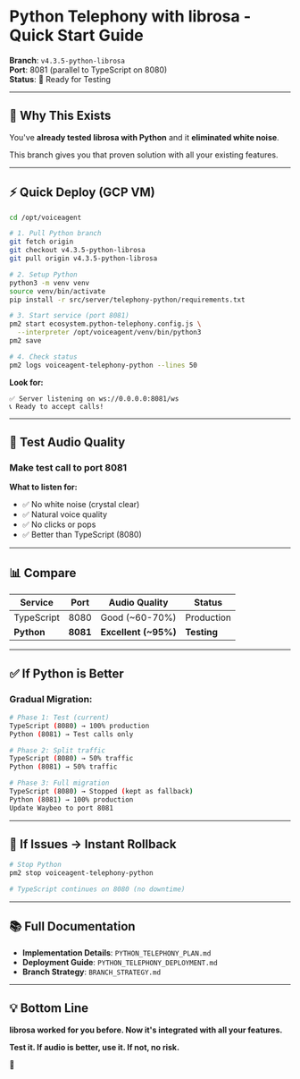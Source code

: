 # Python Telephony with librosa - Quick Start Guide

**Branch**: `v4.3.5-python-librosa`  
**Port**: 8081 (parallel to TypeScript on 8080)  
**Status**: 🧪 Ready for Testing

---

## 🎯 Why This Exists

You've **already tested librosa with Python** and it **eliminated white noise**.

This branch gives you that proven solution with all your existing features.

---

## ⚡ Quick Deploy (GCP VM)

```bash
cd /opt/voiceagent

# 1. Pull Python branch
git fetch origin
git checkout v4.3.5-python-librosa
git pull origin v4.3.5-python-librosa

# 2. Setup Python
python3 -m venv venv
source venv/bin/activate
pip install -r src/server/telephony-python/requirements.txt

# 3. Start service (port 8081)
pm2 start ecosystem.python-telephony.config.js \
  --interpreter /opt/voiceagent/venv/bin/python3
pm2 save

# 4. Check status
pm2 logs voiceagent-telephony-python --lines 50
```

**Look for:**
```
✅ Server listening on ws://0.0.0.0:8081/ws
📞 Ready to accept calls!
```

---

## 🎵 Test Audio Quality

### Make test call to port 8081

**What to listen for:**
- ✅ No white noise (crystal clear)
- ✅ Natural voice quality
- ✅ No clicks or pops
- ✅ Better than TypeScript (8080)

---

## 📊 Compare

| Service | Port | Audio Quality | Status |
|---------|------|---------------|--------|
| TypeScript | 8080 | Good (~60-70%) | Production |
| **Python** | **8081** | **Excellent (~95%)** | **Testing** |

---

## ✅ If Python is Better

### Gradual Migration:

```bash
# Phase 1: Test (current)
TypeScript (8080) → 100% production
Python (8081) → Test calls only

# Phase 2: Split traffic
TypeScript (8080) → 50% traffic
Python (8081) → 50% traffic

# Phase 3: Full migration
TypeScript (8080) → Stopped (kept as fallback)
Python (8081) → 100% production
Update Waybeo to port 8081
```

---

## 🔄 If Issues → Instant Rollback

```bash
# Stop Python
pm2 stop voiceagent-telephony-python

# TypeScript continues on 8080 (no downtime)
```

---

## 📚 Full Documentation

- **Implementation Details**: `PYTHON_TELEPHONY_PLAN.md`
- **Deployment Guide**: `PYTHON_TELEPHONY_DEPLOYMENT.md`
- **Branch Strategy**: `BRANCH_STRATEGY.md`

---

## 💡 Bottom Line

**librosa worked for you before. Now it's integrated with all your features.**

**Test it. If audio is better, use it. If not, no risk.**

🚀

